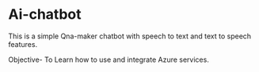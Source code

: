 # Ai-chatbot
This is a simple Qna-maker chatbot with speech to text and text to speech features. 



Objective- To Learn how to use and integrate Azure services.
